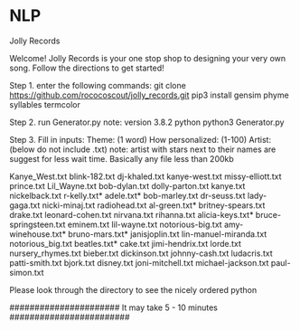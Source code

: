 # NLP
Jolly Records

Welcome!
  Jolly Records is your one stop shop to designing your very own song. Follow the directions to get started!

Step 1. enter the following commands:
  git clone https://github.com/rococoscout/jolly_records.git
  pip3 install gensim phyme syllables termcolor

Step 2. run Generator.py
  note: version 3.8.2 python
  python3 Generator.py

Step 3. Fill in inputs:
  Theme: (1 word)
  How personalized: (1-100)
  Artist: (below do not include .txt)
  note: artist with stars next to their names are suggest for less wait time. Basically any file less than 200kb


Kanye_West.txt     blink-182.txt          dj-khaled.txt      kanye-west.txt          missy-elliott.txt   prince.txt
Lil_Wayne.txt      bob-dylan.txt          dolly-parton.txt   kanye.txt               nickelback.txt      r-kelly.txt*
adele.txt*         bob-marley.txt         dr-seuss.txt       lady-gaga.txt           nicki-minaj.txt     radiohead.txt
al-green.txt*      britney-spears.txt     drake.txt          leonard-cohen.txt       nirvana.txt         rihanna.txt
alicia-keys.txt*   bruce-springsteen.txt  eminem.txt         lil-wayne.txt           notorious-big.txt
amy-winehouse.txt* bruno-mars.txt*        janisjoplin.txt    lin-manuel-miranda.txt  notorious_big.txt
beatles.txt*       cake.txt               jimi-hendrix.txt   lorde.txt               nursery_rhymes.txt
bieber.txt         dickinson.txt          johnny-cash.txt    ludacris.txt            patti-smith.txt
bjork.txt          disney.txt             joni-mitchell.txt  michael-jackson.txt     paul-simon.txt


Please look through the directory to see the nicely ordered python

###################### It may take 5 - 10 minutes ########################
